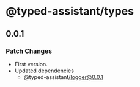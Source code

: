 # @typed-assistant/types

## 0.0.1

### Patch Changes

- First version.
- Updated dependencies
  - @typed-assistant/logger@0.0.1

